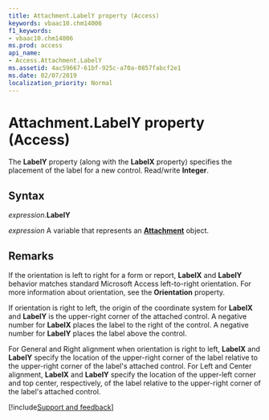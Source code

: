```yaml
---
title: Attachment.LabelY property (Access)
keywords: vbaac10.chm14006
f1_keywords:
- vbaac10.chm14006
ms.prod: access
api_name:
- Access.Attachment.LabelY
ms.assetid: 4ac59667-61bf-925c-a70a-0857fabcf2e1
ms.date: 02/07/2019
localization_priority: Normal
---
```



# Attachment.LabelY property (Access)

The **LabelY** property (along with the **LabelX** property) specifies the placement of the label for a new control. Read/write **Integer**.

## Syntax

_expression_.**LabelY**

_expression_ A variable that represents an **[Attachment](Access.Attachment.md)** object.


## Remarks

If the orientation is left to right for a form or report, **LabelX** and **LabelY** behavior matches standard Microsoft Access left-to-right orientation. For more information about orientation, see the **Orientation** property.

If orientation is right to left, the origin of the coordinate system for **LabelX** and **LabelY** is the upper-right corner of the attached control. A negative number for **LabelX** places the label to the right of the control. A negative number for **LabelY** places the label above the control.

For General and Right alignment when orientation is right to left, **LabelX** and **LabelY** specify the location of the upper-right corner of the label relative to the upper-right corner of the label's attached control. For Left and Center alignment, **LabelX** and **LabelY** specify the location of the upper-left corner and top center, respectively, of the label relative to the upper-right corner of the label's attached control.




[!include[Support and feedback](~/includes/feedback-boilerplate.md)]